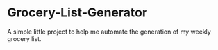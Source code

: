 # Grocery-List-Generator

A simple little project to help me automate the generation of my weekly grocery list.
